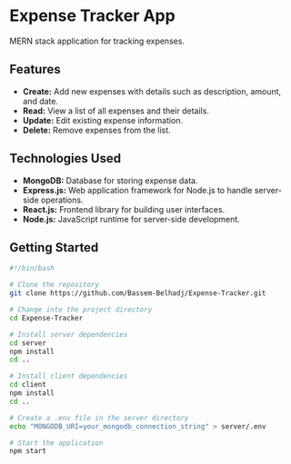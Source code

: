 # Expense Tracker App

 MERN stack application for tracking expenses.

## Features

- **Create:** Add new expenses with details such as description, amount, and date.
- **Read:** View a list of all expenses and their details.
- **Update:** Edit existing expense information.
- **Delete:** Remove expenses from the list.

## Technologies Used

- **MongoDB:** Database for storing expense data.
- **Express.js:** Web application framework for Node.js to handle server-side operations.
- **React.js:** Frontend library for building user interfaces.
- **Node.js:** JavaScript runtime for server-side development.

## Getting Started

```bash
#!/bin/bash

# Clone the repository
git clone https://github.com/Bassem-Belhadj/Expense-Tracker.git

# Change into the project directory
cd Expense-Tracker

# Install server dependencies
cd server
npm install
cd ..

# Install client dependencies
cd client
npm install
cd ..

# Create a .env file in the server directory
echo "MONGODB_URI=your_mongodb_connection_string" > server/.env

# Start the application
npm start


